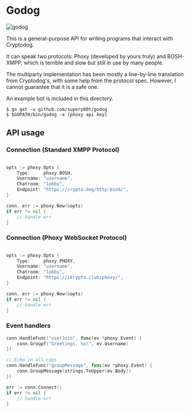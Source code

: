 # Godog

![godog](https://img.ikrypto.club/2ENO.png)

This is a general-purpose API for writing programs that interact with Cryptodog.

It can speak two protocols: Phoxy (developed by yours truly) and BOSH-XMPP, which is terrible and slow but still in use by many people. 

The multiparty implementation has been mostly a line-by-line translation from Cryptodog's, with some help from the protocol spec. However, I cannot guarantee that it is a safe one.

An example bot is included in this directory.
```
$ go get -u github.com/superp00t/godog
$ $GOPATH/bin/godog -a [phoxy api key]
```

## API usage
### Connection (Standard XMPP Protocol)
```go

opts := phoxy.Opts {
    Type:     phoxy.BOSH,
    Username: "username",
    Chatroom: "lobby",
    Endpoint: "https://crypto.dog/http-bind/",
}

conn, err := phoxy.New(&opts)
if err != nil {
    // handle err
}
```

### Connection (Phoxy WebSocket Protocol) 
```go

opts := phoxy.Opts {
    Type:     phoxy.PHOXY,
    Username: "username",
    Chatroom: "lobby",
    Endpoint: "https://ikrypto.club/phoxy/",
}

conn, err := phoxy.New(&opts)
if err != nil {
    // handle err
}
```

### Event handlers

```go
conn.HandleFunc("userJoin", func(ev *phoxy.Event) {
    conn.Groupf("Greetings, %s!", ev.Username)
})

// Echo in all caps
conn.HandleFunc("groupMessage", func(ev *phoxy.Event) {
    conn.GroupMessage(strings.ToUpper(ev.Body))
})

err := conn.Connect()
if err != nil {
    // handle err
}
```